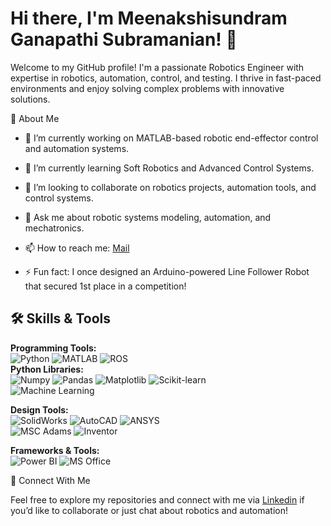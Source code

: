 # Hi there, I'm Meenakshisundram Ganapathi Subramanian! 👋

Welcome to my GitHub profile! I'm a passionate Robotics Engineer with expertise in robotics, automation, control, and testing. I thrive in fast-paced environments and enjoy solving complex problems with innovative solutions.

🚀 About Me

- 🔭 I’m currently working on MATLAB-based robotic end-effector control and automation systems.

- 🌱 I’m currently learning Soft Robotics and Advanced Control Systems.

- 👯 I’m looking to collaborate on robotics projects, automation tools, and control systems.

- 💬 Ask me about robotic systems modeling, automation, and mechatronics.

- 📫 How to reach me: [Mail](sundhar422003@gmail.com) 

- ⚡ Fun fact: I once designed an Arduino-powered Line Follower Robot that secured 1st place in a competition!




## 🛠️ Skills & Tools

**Programming Tools:**  
![Python](https://img.shields.io/badge/Python-3776AB?style=for-the-badge&logo=python&logoColor=white) ![MATLAB](https://img.shields.io/badge/MATLAB-0076A8?style=for-the-badge&logo=mathworks&logoColor=white) ![ROS](https://img.shields.io/badge/ROS-22314E?style=for-the-badge&logo=ros&logoColor=white)  
**Python Libraries:**  
![Numpy](https://img.shields.io/badge/Numpy-013243?style=for-the-badge&logo=numpy&logoColor=white) ![Pandas](https://img.shields.io/badge/Pandas-150458?style=for-the-badge&logo=pandas&logoColor=white) ![Matplotlib](https://img.shields.io/badge/Matplotlib-005571?style=for-the-badge&logo=python&logoColor=white) ![Scikit-learn](https://img.shields.io/badge/Scikit--learn-F7931E?style=for-the-badge&logo=scikit-learn&logoColor=white)  
![Machine Learning](https://img.shields.io/badge/Machine%20Learning-000000?style=for-the-badge&logo=python&logoColor=white)

**Design Tools:**  
![SolidWorks](https://img.shields.io/badge/SolidWorks-FCA121?style=for-the-badge&logo=dassaultsystems&logoColor=white) ![AutoCAD](https://img.shields.io/badge/AutoCAD-0076C0?style=for-the-badge&logo=autodesk&logoColor=white) ![ANSYS](https://img.shields.io/badge/ANSYS-FFB71B?style=for-the-badge&logo=ansys&logoColor=black)  
![MSC Adams](https://img.shields.io/badge/MSC%20Adams-0078D4?style=for-the-badge&logoColor=white) ![Inventor](https://img.shields.io/badge/Inventor-FF6600?style=for-the-badge&logo=autodesk&logoColor=white)

**Frameworks & Tools:**  
![Power BI](https://img.shields.io/badge/Power%20BI-F2C811?style=for-the-badge&logo=powerbi&logoColor=black) ![MS Office](https://img.shields.io/badge/MS%20Office-D83B01?style=for-the-badge&logo=microsoft-office&logoColor=white)  

🔗 Connect With Me

Feel free to explore my repositories and connect with me via [Linkedin](http://www.linkedin.com/in/meenakshisundramg) if you’d like to collaborate or just chat about robotics and automation!

<!---
Meenakshisundram2003/Meenakshisundram2003 is a ✨ special ✨ repository because its `README.md` (this file) appears on your GitHub profile.
You can click the Preview link to take a look at your changes.
--->
